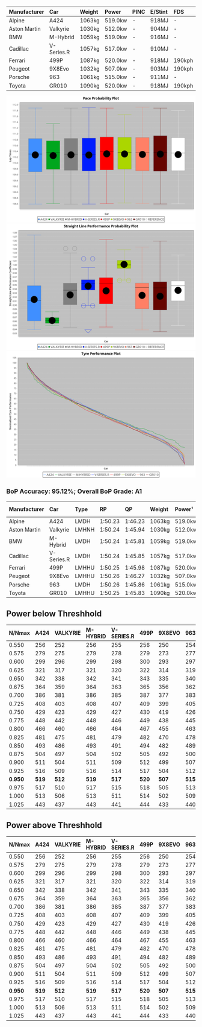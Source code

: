 | Manufacturer | Car        | Weight | Power   | PINC    | E/Stint | FDS     |
|:-|:-|:-|:-|:-|:-|:-|
| Alpine       | A424       | 1063kg | 519.0kw |    -    | 918MJ   |    -    |
| Aston Martin | Valkyrie   | 1030kg | 512.0kw |    -    | 904MJ   |    -    |
| BMW          | M-Hybrid   | 1059kg | 519.0kw |    -    | 916MJ   |    -    |
| Cadillac     | V-Series.R | 1057kg | 517.0kw |    -    | 910MJ   |    -    |
| Ferrari      | 499P       | 1087kg | 520.0kw |    -    | 918MJ   | 190kph  |
| Peugeot      | 9X8Evo     | 1032kg | 507.0kw |    -    | 903MJ   | 190kph  |
| Porsche      | 963        | 1061kg | 515.0kw |    -    | 911MJ   |    -    |
| Toyota       | GR010      | 1090kg | 520.0kw |    -    | 918MJ   | 190kph  |

![PACECHART](./IMG/AUTO.png)
![STRAIGHTLINEPERFORMANCECHART](./IMG/AUTO_sp.png)
![TYREPERFORMANCECHART](./IMG/AUTO_tw.png)

### BoP Accuracy: 95.12%; Overall BoP Grade: A1
| Manufacturer | Car        | Type  | RP      | QP      | Weight | Power¹  | Threshhold | PINC    | Power²   | E/Stint | AVG Vmax  | FDS     | RDLC | L/Stint | BOP-Grade | Model Accuracy | Model Points | Match%  | SimDiff |
|:-|:-|:-|:-|:-|:-|:-|:-|:-|:-|:-|:-|:-|:-|:-|:-|:-|:-|:-|:-|
| Alpine       | A424       | LMDH  | 1:50.23 | 1:46.23 | 1063kg | 519.0kw | 0.0kph     |    -    | 519.00kw |  918MJ  | 278.14kph |    -    | 1.01 | 33      | ~A1       | 98.94%         | 2047         | 98.44%  | +0.35   |
| Aston Martin | Valkyrie   | LMHNH | 1:50.24 | 1:45.94 | 1030kg | 512.0kw | 0.0kph     |    -    | 512.00kw |  904MJ  | 270.96kph |    -    | 1.06 | 33      | +C2       | 100.00%        | 247          | 71.01%  | #       |
| BMW          | M-Hybrid   | LMDH  | 1:50.24 | 1:45.81 | 1059kg | 519.0kw | 0.0kph     |    -    | 519.00kw |  916MJ  | 280.94kph |    -    | 1.01 | 33      | ~A1       | 98.84%         | 3070         | 100.00% | +0.55   |
| Cadillac     | V-Series.R | LMDH  | 1:50.24 | 1:45.85 | 1057kg | 517.0kw | 0.0kph     |    -    | 517.00kw |  910MJ  | 282.30kph |    -    | 1.01 | 33      | ~A1       | 98.94%         | 5427         | 95.26%  | +0.90   |
| Ferrari      | 499P       | LMHHU | 1:50.25 | 1:45.98 | 1087kg | 520.0kw | 0.0kph     |    -    | 520.00kw |  918MJ  | 280.54kph | 190kph  | 1.02 | 33      | ~A1       | 100.00%        | 6554         | 100.00% | +0.13   |
| Peugeot      | 9X8Evo     | LMHHU | 1:50.26 | 1:46.27 | 1032kg | 507.0kw | 0.0kph     |    -    | 507.00kw |  903MJ  | 292.53kph | 190kph  | 1.02 | 33      | ~A1       | 100.00%        | 1457         | 97.14%  | +0.86   |
| Porsche      | 963        | LMDH  | 1:50.26 | 1:45.86 | 1061kg | 515.0kw | 0.0kph     |    -    | 515.00kw |  911MJ  | 279.45kph |    -    | 1.01 | 33      | ~A1       | 99.91%         | 14205        | 100.00% | +0.54   |
| Toyota       | GR010      | LMHHU | 1:50.25 | 1:45.83 | 1090kg | 520.0kw | 0.0kph     |    -    | 520.00kw |  918MJ  | 278.23kph | 190kph  | 1.01 | 33      | ~A1       | 99.73%         | 4795         | 99.08%  | +0.17   |

## Power below Threshhold
| N/Nmax    | A424    | VALKYRIE | M-HYBRID | V-SERIES.R | 499P    | 9X8EVO  | 963     | GR010   |
|:-|:-|:-|:-|:-|:-|:-|:-|:-|
|  0.550    |  256    |  252     |  256     |  255       |  256    |  250    |  254    |  256    |
|  0.575    |  279    |  275     |  279     |  278       |  279    |  273    |  277    |  279    |
|  0.600    |  299    |  296     |  299     |  298       |  300    |  293    |  297    |  300    |
|  0.625    |  321    |  317     |  321     |  320       |  322    |  314    |  319    |  322    |
|  0.650    |  342    |  338     |  342     |  341       |  343    |  335    |  340    |  343    |
|  0.675    |  364    |  359     |  364     |  363       |  365    |  356    |  362    |  365    |
|  0.700    |  386    |  381     |  386     |  385       |  387    |  377    |  383    |  387    |
|  0.725    |  408    |  403     |  408     |  407       |  409    |  399    |  405    |  409    |
|  0.750    |  429    |  423     |  429     |  427       |  430    |  419    |  426    |  430    |
|  0.775    |  448    |  442     |  448     |  446       |  449    |  438    |  445    |  449    |
|  0.800    |  466    |  460     |  466     |  464       |  467    |  455    |  463    |  467    |
|  0.825    |  481    |  475     |  481     |  479       |  482    |  470    |  478    |  482    |
|  0.850    |  493    |  486     |  493     |  491       |  494    |  482    |  489    |  494    |
|  0.875    |  504    |  497     |  504     |  502       |  505    |  492    |  500    |  505    |
|  0.900    |  511    |  504     |  511     |  509       |  512    |  499    |  507    |  512    |
|  0.925    |  516    |  509     |  516     |  514       |  517    |  504    |  512    |  517    |
| **0.950** | **519** | **512**  | **519**  | **517**    | **520** | **507** | **515** | **520** |
|  0.975    |  517    |  510     |  517     |  515       |  518    |  505    |  513    |  518    |
|  1.000    |  513    |  506     |  513     |  511       |  514    |  502    |  509    |  514    |
|  1.025    |  443    |  437     |  443     |  441       |  444    |  433    |  440    |  444    |

## Power above Threshhold
| N/Nmax    | A424    | VALKYRIE | M-HYBRID | V-SERIES.R | 499P    | 9X8EVO  | 963     | GR010   |
|:-|:-|:-|:-|:-|:-|:-|:-|:-|
|  0.550    |  256    |  252     |  256     |  255       |  256    |  250    |  254    |  256    |
|  0.575    |  279    |  275     |  279     |  278       |  279    |  273    |  277    |  279    |
|  0.600    |  299    |  296     |  299     |  298       |  300    |  293    |  297    |  300    |
|  0.625    |  321    |  317     |  321     |  320       |  322    |  314    |  319    |  322    |
|  0.650    |  342    |  338     |  342     |  341       |  343    |  335    |  340    |  343    |
|  0.675    |  364    |  359     |  364     |  363       |  365    |  356    |  362    |  365    |
|  0.700    |  386    |  381     |  386     |  385       |  387    |  377    |  383    |  387    |
|  0.725    |  408    |  403     |  408     |  407       |  409    |  399    |  405    |  409    |
|  0.750    |  429    |  423     |  429     |  427       |  430    |  419    |  426    |  430    |
|  0.775    |  448    |  442     |  448     |  446       |  449    |  438    |  445    |  449    |
|  0.800    |  466    |  460     |  466     |  464       |  467    |  455    |  463    |  467    |
|  0.825    |  481    |  475     |  481     |  479       |  482    |  470    |  478    |  482    |
|  0.850    |  493    |  486     |  493     |  491       |  494    |  482    |  489    |  494    |
|  0.875    |  504    |  497     |  504     |  502       |  505    |  492    |  500    |  505    |
|  0.900    |  511    |  504     |  511     |  509       |  512    |  499    |  507    |  512    |
|  0.925    |  516    |  509     |  516     |  514       |  517    |  504    |  512    |  517    |
| **0.950** | **519** | **512**  | **519**  | **517**    | **520** | **507** | **515** | **520** |
|  0.975    |  517    |  510     |  517     |  515       |  518    |  505    |  513    |  518    |
|  1.000    |  513    |  506     |  513     |  511       |  514    |  502    |  509    |  514    |
|  1.025    |  443    |  437     |  443     |  441       |  444    |  433    |  440    |  444    |
